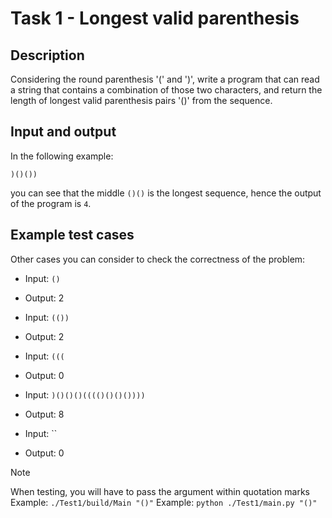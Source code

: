 # Task 1 - Longest valid parenthesis

## Description

Considering the round parenthesis '(' and ')', write a program that can read a string that contains
a combination of those two characters, and return the length of longest valid parenthesis pairs '()'
from the sequence.

## Input and output


In the following example:

```
)()())
```
you can see that the middle `()()` is the longest sequence,
hence the output of the program is `4`.

## Example test cases

Other cases you can consider to check the correctness of the problem:

* Input: `()`
* Output: 2

* Input: `(())`
* Output: 2

* Input: `(((`
* Output: 0

* Input: `)()()()(((()()()())))`
* Output: 8

* Input: ``
* Output: 0

> [!NOTE]
> When testing, you will have to pass the argument within quotation marks
> Example: `./Test1/build/Main "()"`
> Example: `python ./Test1/main.py "()"`
